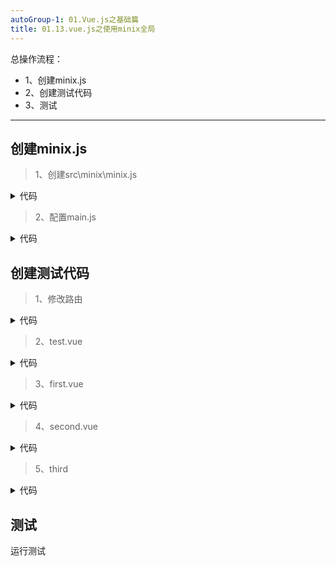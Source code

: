 ```yaml
---
autoGroup-1: 01.Vue.js之基础篇
title: 01.13.vue.js之使用minix全局
---
```


总操作流程：
- 1、创建minix.js
- 2、创建测试代码
- 3、测试

***

## 创建minix.js

> 1、创建src\minix\minix.js

<details>
<summary>代码</summary>

```js
import first from '@/components/first';
import second from '@/components/second';
import third from '@/components/third';
// src/mixins/index.js
let mixin = {

    data() {
        return {};
    },
    components: {
        first,
        second,
        third
    },
    methods: {

    }
};
export default mixin;
```

</details>

>2、配置main.js

<details>
<summary>代码</summary>

```js
import GlobalImport from '../static/minix/GlobalImport.js'

Vue.mixin(GlobalImport)
```

</details>

## 创建测试代码

> 1、修改路由

<details>
<summary>代码</summary>

```js
import Vue from 'vue'
import Router from 'vue-router'
import Test from '@/components/test'


Vue.use(Router)

export default new Router({
    routes: [{
        path: '/',
        name: 'Test',
        component: Test
    }]
})
```

</details>

> 2、test.vue

<details>
<summary>代码</summary>

```html
<template>
  <div>
      <button @click="toggleTabs(first);">{{first}}</button>
      <button @click="toggleTabs(second);">{{second}}</button>
      <button @click="toggleTabs(third);">{{third}}</button>
      <component :is="currentView"></component>
  </div>

</template>

<script>

import GlobalImport from '../../../static/minix/GlobalImport';
export default {
        data () {
             return {
              first: "first", 
              second: "second",
              third: "third",
              currentView: 'first',
             };
         },
         mixins: [GlobalImport],
         methods: {
             toggleTabs (tabText) {
                 this.currentView = tabText;
             }
         }
    }
</script>


<style scoped>

</style>

```

</details>

> 3、first.vue

<details>
<summary>代码</summary>

```html
<template>
    <div>我是第一个子组件</div>
</template>

<script >

</script>

<style scoped>

</style>
```

</details>

> 4、second.vue

<details>
<summary>代码</summary>

```html
<template>
    <div>我是第二个子组件</div>
</template>

<script>

</script>

<style scoped>

</style>
```

</details>

> 5、third

<details>
<summary>代码</summary>

```html
<template>
    <div>我是第三个子组件</div>
</template>

<script>

</script>

<style scoped>

</style>
```

</details>

## 测试

运行测试
